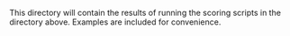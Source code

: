 This directory will contain the results of running the scoring scripts in the directory above. Examples are included for convenience.
